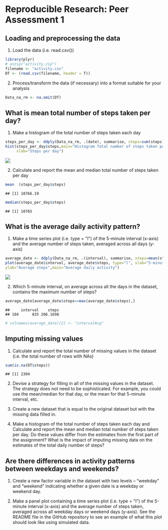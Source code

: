 # Reproducible Research: Peer Assessment 1

## Loading and preprocessing the data
1. Load the data (i.e. read.csv())

```r
library(plyr)
# unzip("activity.zip")
filename <- "activity.csv"
DT <- (read.csv(filename, header = T))
```

2. Process/transform the data (if necessary) into a format suitable for your analysis

```r
Data_na_rm <- na.omit(DT)
```

## What is mean total number of steps taken per day?
1. Make a histogram of the total number of steps taken each day

```r
steps_per_day <- ddply(Data_na_rm, .(date), summarise, steps=sum(steps))
hist(steps_per_day$steps,main="Histogram Total number of steps taken per day",
     xlab="Steps per day")
```

![](PA1_template_files/figure-html/unnamed-chunk-3-1.png) 

2. Calculate and report the mean and median total number of steps taken per day

```r
mean  (steps_per_day$steps)
```

```
## [1] 10766.19
```

```r
median(steps_per_day$steps)
```

```
## [1] 10765
```

## What is the average daily activity pattern?
1. Make a time series plot (i.e. type = "l") of the 5-minute interval (x-axis) and the average number of steps taken, averaged across all days (y-axis)

```r
average_date <- ddply(Data_na_rm, .(interval), summarise, steps=mean(steps))
plot(average_date$interval, average_date$steps, type="l", xlab="5-minute interval", 
ylab="Average steps",main="Average daily activity")
```

![](PA1_template_files/figure-html/unnamed-chunk-5-1.png) 

2. Which 5-minute interval, on average across all the days in the dataset, contains the maximum number of steps?

```r
average_date[average_date$steps==max(average_date$steps),]
```

```
##     interval    steps
## 104      835 206.1698
```

```r
# colnames(average_date)[2] <- "intervalAvg"
```

## Imputing missing values
1. Calculate and report the total number of missing values in the dataset (i.e. the total number of rows with NAs)

```r
sum(is.na(DT$steps))
```

```
## [1] 2304
```

2. Devise a strategy for filling in all of the missing values in the dataset. The strategy does not need to be sophisticated. For example, you could use the mean/median for that day, or the mean for that 5-minute interval, etc.

3. Create a new dataset that is equal to the original dataset but with the missing data filled in.

4. Make a histogram of the total number of steps taken each day and Calculate and report the mean and median total number of steps taken per day. Do these values differ from the estimates from the first part of the assignment? What is the impact of imputing missing data on the estimates of the total daily number of steps?


## Are there differences in activity patterns between weekdays and weekends?
1. Create a new factor variable in the dataset with two levels – “weekday” and “weekend” indicating whether a given date is a weekday or weekend day.

2. Make a panel plot containing a time series plot (i.e. type = "l") of the 5-minute interval (x-axis) and the average number of steps taken, averaged across all weekday days or weekend days (y-axis). See the README file in the GitHub repository to see an example of what this plot should look like using simulated data.


